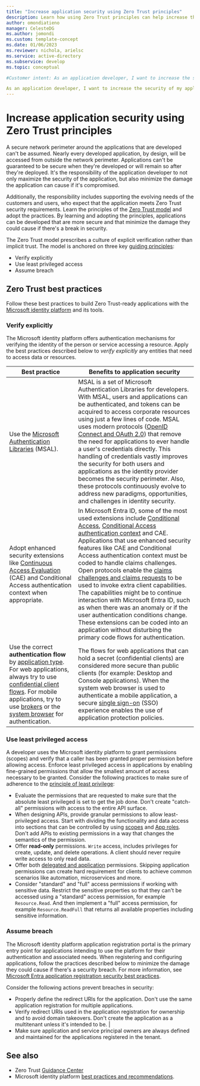```yaml
---
title: "Increase application security using Zero Trust principles"
description: Learn how using Zero Trust principles can help increase the security of your application and its data.
author: omondiatieno
manager: CelesteDG
ms.author: jomondi
ms.custom: template-concept
ms.date: 01/06/2023
ms.reviewer: nichola, arielsc
ms.service: active-directory
ms.subservice: develop
ms.topic: conceptual

#Customer intent: As an application developer, I want to increase the security of my applications using Zero Trust principles, so that I can minimize the damage caused by security breaches and meet the security requirements of my customers and users.

As an application developer, I want to increase the security of my applications using Zero Trust principles, so that I can minimize the damage caused by security breaches and meet the security requirements of my customers and users.
---
```


# Increase application security using Zero Trust principles

A secure network perimeter around the applications that are developed can't be assumed. Nearly every developed application, by design, will be accessed from outside the network perimeter. Applications can't be guaranteed to be secure when they're developed or will remain so after they're deployed. It's the responsibility of the application developer to not only maximize the security of the application, but also minimize the damage the application can cause if it's compromised.

Additionally, the responsibility includes supporting the evolving needs of the customers and users, who expect that the application meets Zero Trust security requirements. Learn the principles of the [Zero Trust model](https://www.microsoft.com/security/business/zero-trust?rtc=1) and adopt the practices. By learning and adopting the principles, applications can be developed that are more secure and that minimize the damage they could cause if there's a break in security.

The Zero Trust model prescribes a culture of explicit verification rather than implicit trust. The model is anchored on three key [guiding principles](/security/zero-trust/#guiding-principles-of-zero-trust):

- Verify explicitly
- Use least privileged access
- Assume breach

## Zero Trust best practices

Follow these best practices to build Zero Trust-ready applications with the [Microsoft identity platform](./v2-overview.md) and its tools.

### Verify explicitly

The Microsoft identity platform offers authentication mechanisms for verifying the identity of the person or service accessing a resource. Apply the best practices described below to *verify explicitly* any entities that need to access data or resources.

| Best practice | Benefits to application security |
| ------------- | -------------------------------- |
| Use the [Microsoft Authentication Libraries](./reference-v2-libraries.md) (MSAL). | MSAL is a set of Microsoft Authentication Libraries for developers. With MSAL, users and applications can be authenticated, and tokens can be acquired to access corporate resources using just a few lines of code. MSAL uses modern protocols ([OpenID Connect and OAuth 2.0](./v2-protocols.md)) that remove the need for applications to ever handle a user's credentials directly. This handling of credentials vastly improves the security for both users and applications as the identity provider becomes the security perimeter. Also, these protocols continuously evolve to address new paradigms, opportunities, and challenges in identity security. |
| Adopt enhanced security extensions like [Continuous Access Evaluation](~/identity/conditional-access/concept-continuous-access-evaluation.md) (CAE) and Conditional Access authentication context when appropriate. | In Microsoft Entra ID, some of the most used extensions include [Conditional Access](~/identity/conditional-access/overview.md), [Conditional Access authentication context](./developer-guide-conditional-access-authentication-context.md) and CAE. Applications that use enhanced security features like CAE and Conditional Access authentication context must be coded to handle claims challenges. Open protocols enable the [claims challenges and claims requests](./claims-challenge.md) to be used to invoke extra client capabilities. The capabilities might be to continue interaction with Microsoft Entra ID, such as when there was an anomaly or if the user authentication conditions change. These extensions can be coded into an application without disturbing the primary code flows for authentication. |
| Use the correct **authentication flow** by [application type](./v2-app-types.md). For web applications, always try to use [confidential client flows](./authentication-flows-app-scenarios.md#single-page-public-client-and-confidential-client-applications). For mobile applications, try to use [brokers](./msal-android-single-sign-on.md#sso-through-brokered-authentication) or the [system browser](./msal-android-single-sign-on.md#sso-through-system-browser) for authentication. | The flows for web applications that can hold a secret (confidential clients) are considered more secure than public clients (for example: Desktop and Console applications). When the system web browser is used to authenticate a mobile application, a secure [single sign-on](~/identity/enterprise-apps/what-is-single-sign-on.md) (SSO) experience enables the use of application protection policies. |

### Use least privileged access

A developer uses the Microsoft identity platform to grant permissions (scopes) and verify that a caller has been granted proper permission before allowing access. Enforce least privileged access in applications by enabling fine-grained permissions that allow the smallest amount of access necessary to be granted. Consider the following practices to make sure of adherence to the [principle of least privilege](./secure-least-privileged-access.md):

- Evaluate the permissions that are requested to make sure that the absolute least privileged is set to get the job done. Don't create "catch-all" permissions with access to the entire API surface.
- When designing APIs, provide granular permissions to allow least-privileged access. Start with dividing the functionality and data access into sections that can be controlled by using [scopes](./scopes-oidc.md) and [App roles](./howto-add-app-roles-in-apps.md). Don't add APIs to existing permissions in a way that changes the semantics of the permission.
- Offer **read-only** permissions. `Write` access, includes privileges for create, update, and delete operations. A client should never require write access to only read data.
- Offer both [delegated and application](/graph/auth/auth-concepts#delegated-and-application-permissions) permissions. Skipping application permissions can create hard requirement for clients to achieve common scenarios like automation, microservices and more.
- Consider "standard" and "full" access permissions if working with sensitive data. Restrict the sensitive properties so that they can't be accessed using a "standard" access permission, for example `Resource.Read`. And then implement a "full" access permission, for example `Resource.ReadFull` that returns all available properties including sensitive information.

### Assume breach

The Microsoft identity platform application registration portal is the primary entry point for applications intending to use the platform for their authentication and associated needs. When registering and configuring applications, follow the practices described below to minimize the damage they could cause if there's a security breach. For more information, see [Microsoft Entra application registration security best practices](./security-best-practices-for-app-registration.md).

Consider the following actions prevent breaches in security:

- Properly define the redirect URIs for the application. Don't use the same application registration for multiple applications.
- Verify redirect URIs used in the application registration for ownership and to avoid domain takeovers. Don't create the application as a multitenant unless it's intended to be. |
- Make sure application and service principal owners are always defined and maintained for the applications registered in the tenant.

## See also

- Zero Trust [Guidance Center](/security/zero-trust/)
- Microsoft identity platform [best practices and recommendations](./identity-platform-integration-checklist.md).
